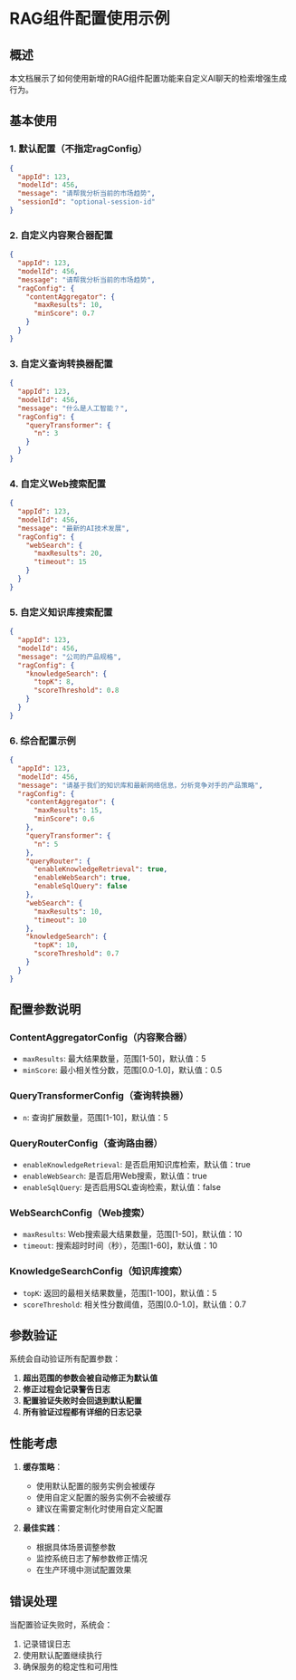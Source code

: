 # RAG组件配置使用示例

## 概述

本文档展示了如何使用新增的RAG组件配置功能来自定义AI聊天的检索增强生成行为。

## 基本使用

### 1. 默认配置（不指定ragConfig）

```json
{
  "appId": 123,
  "modelId": 456,
  "message": "请帮我分析当前的市场趋势",
  "sessionId": "optional-session-id"
}
```

### 2. 自定义内容聚合器配置

```json
{
  "appId": 123,
  "modelId": 456,
  "message": "请帮我分析当前的市场趋势",
  "ragConfig": {
    "contentAggregator": {
      "maxResults": 10,
      "minScore": 0.7
    }
  }
}
```

### 3. 自定义查询转换器配置

```json
{
  "appId": 123,
  "modelId": 456,
  "message": "什么是人工智能？",
  "ragConfig": {
    "queryTransformer": {
      "n": 3
    }
  }
}
```

### 4. 自定义Web搜索配置

```json
{
  "appId": 123,
  "modelId": 456,
  "message": "最新的AI技术发展",
  "ragConfig": {
    "webSearch": {
      "maxResults": 20,
      "timeout": 15
    }
  }
}
```

### 5. 自定义知识库搜索配置

```json
{
  "appId": 123,
  "modelId": 456,
  "message": "公司的产品规格",
  "ragConfig": {
    "knowledgeSearch": {
      "topK": 8,
      "scoreThreshold": 0.8
    }
  }
}
```

### 6. 综合配置示例

```json
{
  "appId": 123,
  "modelId": 456,
  "message": "请基于我们的知识库和最新网络信息，分析竞争对手的产品策略",
  "ragConfig": {
    "contentAggregator": {
      "maxResults": 15,
      "minScore": 0.6
    },
    "queryTransformer": {
      "n": 5
    },
    "queryRouter": {
      "enableKnowledgeRetrieval": true,
      "enableWebSearch": true,
      "enableSqlQuery": false
    },
    "webSearch": {
      "maxResults": 10,
      "timeout": 10
    },
    "knowledgeSearch": {
      "topK": 10,
      "scoreThreshold": 0.7
    }
  }
}
```

## 配置参数说明

### ContentAggregatorConfig（内容聚合器）
- `maxResults`: 最大结果数量，范围[1-50]，默认值：5
- `minScore`: 最小相关性分数，范围[0.0-1.0]，默认值：0.5

### QueryTransformerConfig（查询转换器）
- `n`: 查询扩展数量，范围[1-10]，默认值：5

### QueryRouterConfig（查询路由器）
- `enableKnowledgeRetrieval`: 是否启用知识库检索，默认值：true
- `enableWebSearch`: 是否启用Web搜索，默认值：true
- `enableSqlQuery`: 是否启用SQL查询检索，默认值：false

### WebSearchConfig（Web搜索）
- `maxResults`: Web搜索最大结果数量，范围[1-50]，默认值：10
- `timeout`: 搜索超时时间（秒），范围[1-60]，默认值：10

### KnowledgeSearchConfig（知识库搜索）
- `topK`: 返回的最相关结果数量，范围[1-100]，默认值：5
- `scoreThreshold`: 相关性分数阈值，范围[0.0-1.0]，默认值：0.7

## 参数验证

系统会自动验证所有配置参数：

1. **超出范围的参数会被自动修正为默认值**
2. **修正过程会记录警告日志**
3. **配置验证失败时会回退到默认配置**
4. **所有验证过程都有详细的日志记录**

## 性能考虑

1. **缓存策略**：
   - 使用默认配置的服务实例会被缓存
   - 使用自定义配置的服务实例不会被缓存
   - 建议在需要定制化时使用自定义配置

2. **最佳实践**：
   - 根据具体场景调整参数
   - 监控系统日志了解参数修正情况
   - 在生产环境中测试配置效果

## 错误处理

当配置验证失败时，系统会：
1. 记录错误日志
2. 使用默认配置继续执行
3. 确保服务的稳定性和可用性